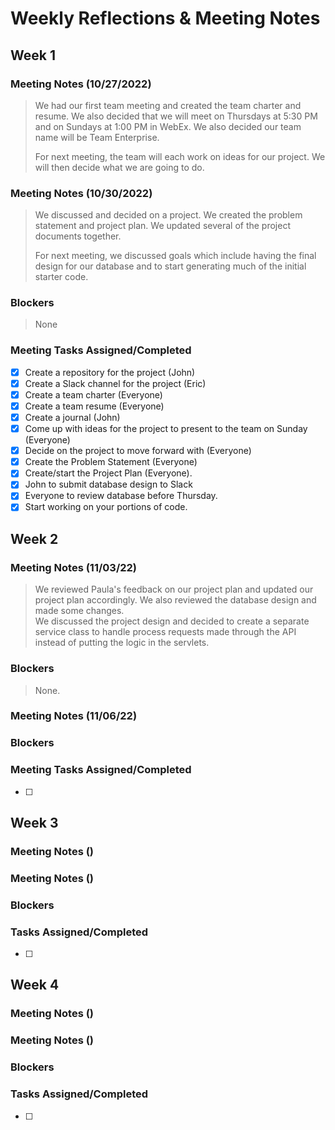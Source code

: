 # Weekly Reflections & Meeting Notes
## Week 1
### Meeting Notes (10/27/2022)
> We had our first team meeting and created the team charter and resume. We also decided that we will meet on Thursdays at 5:30 PM and on Sundays at 1:00 PM in WebEx. 
> We also decided our team name will be Team Enterprise.
> 
> For next meeting, the team will each work on ideas for our project.  We will then decide what we are going to do.

### Meeting Notes (10/30/2022)
> We discussed and decided on a project.  We created the problem statement and project plan. We updated several of the project documents together.
> 
> For next meeting, we discussed goals which include having the final design for our database and to start generating much of the initial starter code.

### Blockers
>  None

### Meeting Tasks Assigned/Completed
- [x] Create a repository for the project (John)
- [x] Create a Slack channel for the project (Eric)
- [x] Create a team charter (Everyone)
- [x] Create a team resume (Everyone)
- [x] Create a journal (John)
- [x] Come up with ideas for the project to present to the team on Sunday (Everyone)
- [x] Decide on the project to move forward with (Everyone)
- [x] Create the Problem Statement (Everyone)
- [x] Create/start the Project Plan (Everyone).
- [x] John to submit database design to Slack
- [x] Everyone to review database before Thursday.
- [x] Start working on your portions of code. 

## Week 2
### Meeting Notes (11/03/22)
> We reviewed Paula's feedback on our project plan and updated our project plan accordingly. We also reviewed the database design and made some changes.  
> We discussed the project design and decided to create a separate service class to handle process requests made through the API instead of putting the logic in the servlets.
### Blockers
> None. 
### Meeting Notes (11/06/22)
>
### Blockers
>
### Meeting Tasks Assigned/Completed
- [ ] 
## Week 3
### Meeting Notes ()
>
### Meeting Notes ()
>
### Blockers
>
### Tasks Assigned/Completed
- [ ]
## Week 4
### Meeting Notes ()
>
### Meeting Notes ()
>
### Blockers
>
### Tasks Assigned/Completed
- [ ]